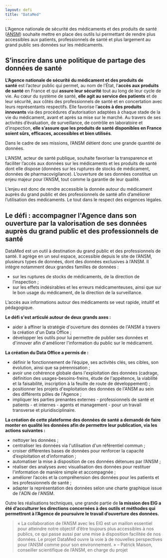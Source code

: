 ```yaml
---
layout: defi
title: "DataMed"
---
```


L’Agence nationale de sécurité des médicaments et des produits de santé ([ANSM](https://ansm.sante.fr/)) souhaite mettre en place des outils lui permettant de rendre plus accessibles aux patients, professionnels de santé et plus largement au grand public ses données sur les médicaments.

## S’inscrire dans une politique de partage des données de santé

**L’Agence nationale de sécurité du médicament et des produits de santé** est l’acteur public qui permet, au nom de l’État, l’**accès aux produits de santé** en France et qui **assure leur sécurité** tout au long de leur cycle de vie. Au cœur du système de santé, **elle agit au service des patients** et de leur sécurité, aux côtés des professionnels de santé et en concertation avec leurs représentants respectifs. Elle favorise l’**accès à des produits innovants** via des procédures d’autorisation adaptées à chaque stade de la vie du médicament, avant et après sa mise sur le marché. Au travers de ses activités d’évaluation, de surveillance, de contrôle en laboratoire et d’inspection, **elle s’assure que les produits de santé disponibles en France soient sûrs, efficaces, accessibles et bien utilisés**.

Dans le cadre de ses missions, l’ANSM détient donc une grande quantité de données.

L’ANSM, acteur de santé publique, souhaite favoriser la transparence et faciliter l’accès aux données sur les médicaments et les produits de santé dont elle dispose (données sur les ruptures de stocks de médicament, données de pharmacovigilance). L’ouverture de ses données constitue un enjeu majeur pour l’ANSM, tout comme la garantie de leur qualité.

L’enjeu est donc de rendre accessible la donnée autour du médicament auprès du grand public et des professionnels de santé afin d’améliorer l’utilisation des médicaments. Le tout dans le respect des exigences légales.

## Le défi : accompagner l'Agence dans son ouverture par la valorisation de ses données auprès du grand public et des professionnels de santé

DataMed est un outil à destination du grand public et des professionnels de santé. Il agrège en un seul espace, accessible depuis le site de l’ANSM,  plusieurs types de données, dont des données exclusives à l’ANSM. Il intègre notamment deux grandes familles de données :
- sur les ruptures de stocks de médicaments, de la direction de l’inspection ;
- sur les effets indésirables et les erreurs médicamenteuses, ainsi que sur le bon usage du médicament, de la direction de la surveillance.

L’accès aux informations autour des médicaments se veut rapide, intuitif et pédagogique.

**Le défi s'est articulé autour de deux grands axes :**
- aider à affiner la stratégie d'ouverture des données de l'ANSM à travers la création d'un Data Office ;
- développer les outils pour lui permettre de publier ses données et d'innover afin d'améliorer l'information du public sur le médicament.

**La création du Data Office a permis de :**
- définir le fonctionnement de l’équipe, ses activités clés, ses cibles, son évolution, ainsi que sa pérennisation ;
- avoir une cohérence globale dans l'exploitation des données (cadrage, définition des usages-besoins-freins, étude de l'appétence, la viabilité et la faisabilité, inscription à la feuille de route de développement) ;
- positionner les projets d'exploitation des données de l'ANSM au sein des différents pôles de l'Agence ;
- impliquer les parties prenantes externes - professionnels de santé et patients - et internes - agents et management - pour un travail transverse et pluridisciplinaire.

**La création de cette plateforme des données de santé a demandé de faire monter en qualité les données afin de permettre leur publication, via les actions suivantes :**
- nettoyer les données ;
- centraliser les données via l'utilisation d'un référentiel commun ;
- croiser différentes bases de données pour renforcer la capacité d’exploitation et d’information ;
- automatiser la mise à disposition de ces données détenues par l’ANSM ;
- réaliser des analyses avec visualisation des données pour restituer l'information de manière simple et accompagnée ;
- améliorer l’accès et la compréhension des données pour les patients et les professionnels de santé ;
- adapter la représentation des données selon une charte graphique issue de l'ADN de l'ANSM.

Outre les réalisations techniques, une grande partie de **la mission des EIG a été d’acculturer les directions concernées à des outils et méthodes qui permettront à l’Agence de poursuivre le travail d’ouverture des données.**

> « La collaboration de l’ANSM avec les EIG est un maillon essentiel pour atteindre notre objectif d’être toujours plus accessibles à nos publics, ce qui passe aussi par une mise à disposition facilitée de nos données. Le projet DataMed ouvre la voie à de nouvelles perspectives pour l’ANSM comme pour son environnement. » – Patrick Maison, conseiller scientifique de l’ANSM, en charge du projet

